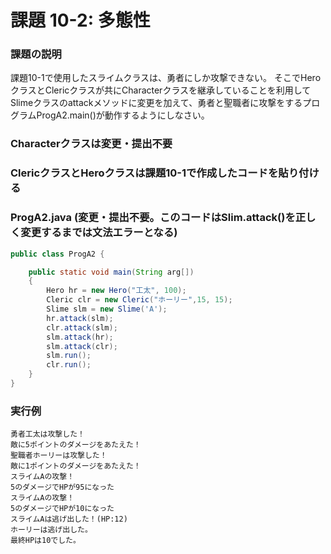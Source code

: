 # 課題 10-2: 多態性

### 課題の説明
課題10-1で使用したスライムクラスは、勇者にしか攻撃できない。
そこでHeroクラスとClericクラスが共にCharacterクラスを継承していることを利用してSlimeクラスのattackメソッドに変更を加えて、勇者と聖職者に攻撃をするプログラムProgA2.main()が動作するようにしなさい。

### Characterクラスは変更・提出不要
### ClericクラスとHeroクラスは課題10-1で作成したコードを貼り付ける

### ProgA2.java (変更・提出不要。このコードはSlim.attack()を正しく変更するまでは文法エラーとなる)
```java
public class ProgA2 {

    public static void main(String arg[])
    {
        Hero hr = new Hero("工太", 100);
        Cleric clr = new Cleric("ホーリー",15, 15);
        Slime slm = new Slime('A');
        hr.attack(slm);
        clr.attack(slm);
        slm.attack(hr);
        slm.attack(clr);
        slm.run();
        clr.run();
    }
}
```

### 実行例
```
勇者工太は攻撃した！
敵に5ポイントのダメージをあたえた！
聖職者ホーリーは攻撃した！
敵に1ポイントのダメージをあたえた！
スライムAの攻撃！
5のダメージでHPが95になった
スライムAの攻撃！
5のダメージでHPが10になった
スライムAは逃げ出した！(HP:12)
ホーリーは逃げ出した。
最終HPは10でした。
```